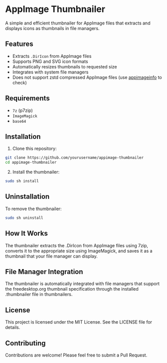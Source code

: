# AppImage Thumbnailer

A simple and efficient thumbnailer for AppImage files that extracts and displays icons as thumbnails in file managers.

## Features

- Extracts `.DirIcon` from AppImage files
- Supports PNG and SVG icon formats
- Automatically resizes thumbnails to requested size
- Integrates with system file managers
- Does not support zstd compressed AppImage files (use [appimageinfo](https://github.com/kem-a/appimageinfo) to check)

## Requirements

- `7z` (p7zip)
- `ImageMagick`
- `base64`

## Installation

1. Clone this repository:
```bash
git clone https://github.com/yourusername/appimage-thumbnailer
cd appimage-thumbnailer
```
2. Install the thumbnailer:
```bash
sudo sh install
```

## Uninstallation
To remove the thumbnailer:
```bash
sudo sh uninstall
```

## How It Works
The thumbnailer extracts the .DirIcon from AppImage files using 7zip, converts it to the appropriate size using ImageMagick, and saves it as a thumbnail that your file manager can display.

## File Manager Integration
The thumbnailer is automatically integrated with file managers that support the freedesktop.org thumbnail specification through the installed .thumbnailer file in thumbnailers.

## License
This project is licensed under the MIT License. See the LICENSE file for details.

## Contributing
Contributions are welcome! Please feel free to submit a Pull Request.